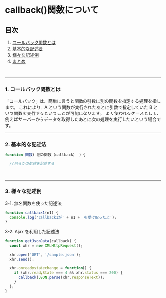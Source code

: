 # callback()関数について

## 目次

1. [コールバック関数とは](<JavaScript/callback()関数?id=_1-コールバック関数とは>)
2. [基本的な記述法](<JavaScript/callback()関数?id=_2-基本的な記述法>)
3. [様々な記述例](<JavaScript/callback()関数?id=_3-様々な記述例>)
4. [まとめ](<JavaScript/callback()関数?id=_4-まとめ>)

<br>

---

<a id="anchor1"></a>

### 1. コールバック関数とは

「コールバック」は、簡単に言うと関数の引数に別の関数を指定する処理を指します。
これにより、A という関数が実行されたあとに引数で指定していた B という関数を実行するということが可能になります。
よく使われるケースとして、例えばサーバーからデータを取得したあとに次の処理を実行したいという場合です。
<br>

---

<a id="anchor2"></a>

### 2. 基本的な記述法

```javascript
function 関数( 別の関数（callback） ) {

  //何らかの処理を記述する
```

<br>

---

<a id="anchor3"></a>

### 3. 様々な記述例

3-1. 無名関数を使った記述法

```javascript
function callback1(n1) {
  console.log('callback1が' + n1 + 'を受け取ったよ');
}
```

3-2. Ajax を利用した記述法

```javascript
function getJsonData(callback) {
  const xhr = new XMLHttpRequest();

  xhr.open('GET', '/sample.json');
  xhr.send();

  xhr.onreadystatechange = function() {
    if (xhr.readyState === 4 && xhr.status === 200) {
      callback(JSON.parse(xhr.responseText));
    }
  };
}
```

<!-- 3-3. -->

<br>

<!-- ---

<a id="anchor4"></a>

### 4. まとめ

<br>

--- -->
